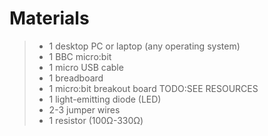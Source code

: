 # Materials

> - 1 desktop PC or laptop (any operating system)
> - 1 BBC micro:bit
> - 1 micro USB cable
> - 1 breadboard
> - 1 micro:bit breakout board TODO:SEE RESOURCES
> - 1 light-emitting diode (LED)
> - 2-3 jumper wires
> - 1 resistor (100Ω-330Ω) 